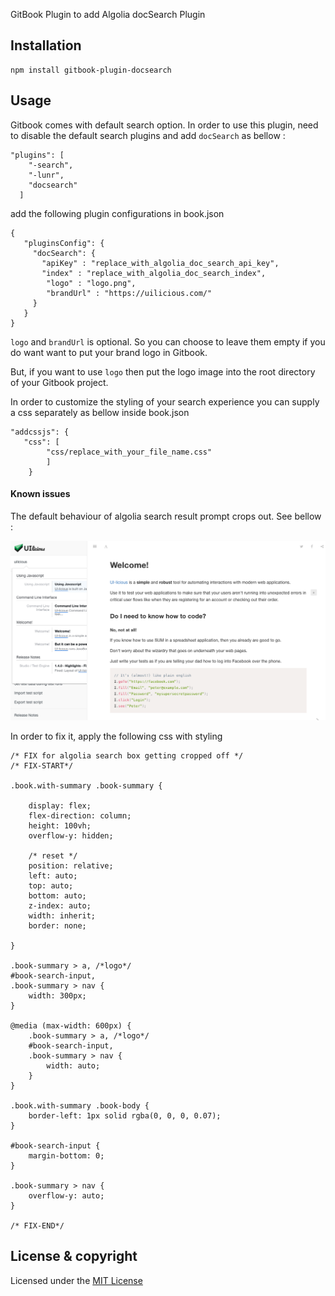 GitBook Plugin to add Algolia docSearch Plugin

## Installation

```
npm install gitbook-plugin-docsearch
```

## Usage
Gitbook comes with default search option. In order to use this plugin, need to disable the default search plugins and add `docSearch` as bellow :

```
"plugins": [
    "-search",
    "-lunr",
    "docsearch"
  ]
```
add the following plugin configurations in book.json

```
{
   "pluginsConfig": {
     "docSearch": {
       "apiKey" : "replace_with_algolia_doc_search_api_key",
       "index" : "replace_with_algolia_doc_search_index",
        "logo" : "logo.png",
        "brandUrl" : "https://uilicious.com/"
     }
   }
}
```

`logo` and `brandUrl` is optional. So you can choose to leave them empty if you do want want to put your brand logo in Gitbook.

But, if you want to use `logo` then put the logo image into the root directory of your Gitbook project.

In order to customize the styling of your search experience you can supply a css separately as bellow inside book.json

```
"addcssjs": {
   "css": [
        "css/replace_with_your_file_name.css"
        ]
    }
```

#### Known issues

The default behaviour of algolia search result prompt crops out.
See bellow :

![](known-issue.png?raw=true)

In order to fix it, apply the following css with styling

```
/* FIX for algolia search box getting cropped off */
/* FIX-START*/

.book.with-summary .book-summary {

    display: flex;
    flex-direction: column;
    height: 100vh;
    overflow-y: hidden;

    /* reset */
    position: relative;
    left: auto;
    top: auto;
    bottom: auto;
    z-index: auto;
    width: inherit;
    border: none;

}

.book-summary > a, /*logo*/
#book-search-input,
.book-summary > nav {
    width: 300px;
}

@media (max-width: 600px) {
    .book-summary > a, /*logo*/
    #book-search-input,
    .book-summary > nav {
        width: auto;
    }
}

.book.with-summary .book-body {
    border-left: 1px solid rgba(0, 0, 0, 0.07);
}

#book-search-input {
    margin-bottom: 0;
}

.book-summary > nav {
    overflow-y: auto;
}

/* FIX-END*/

```

## License & copyright
Licensed under the [MIT License](LICENSE) 
